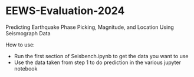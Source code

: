 # EEWS-Evaluation-2024
Predicting Earthquake Phase Picking, Magnitude, and Location Using Seismograph Data

How to use:
- Run the first section of Seisbench.ipynb to get the data you want to use
- Use the data taken from step 1 to do prediction in the various jupyter notebook
